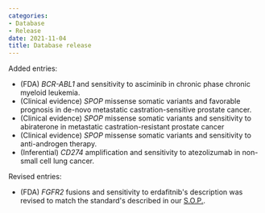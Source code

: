 ```yaml
---
categories: 
- Database
- Release
date: 2021-11-04
title: Database release
---
```

 Added entries:
- (FDA) _BCR-ABL1_ and sensitivity to asciminib in chronic phase chronic myeloid leukemia. 
- (Clinical evidence) _SPOP_ missense somatic variants and favorable prognosis in de-novo metastatic castration-sensitive prostate cancer. 
- (Clinical evidence) _SPOP_ missense somatic variants and sensitivity to abiraterone in metastatic castration-resistant prostate cancer
- (Clinical evidence) _SPOP_ missense somatic variants and sensitivity to anti-androgen therapy.
- (Inferential) _CD274_ amplification and sensitivity to atezolizumab in non-small cell lung cancer. 

Revised entries:
- (FDA) _FGFR2_ fusions and sensitivity to erdafitnib's description was revised to match the standard's described in our [S.O.P.](https://github.com/vanallenlab/moalmanac-db/blob/main/docs/sop.md).